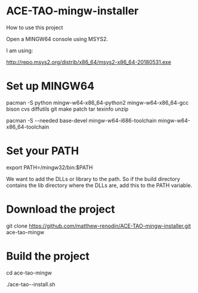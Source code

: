 # ACE-TAO-mingw-installer


How to use this project

Open a MINGW64 console using MSYS2.

I am using: 

http://repo.msys2.org/distrib/x86_64/msys2-x86_64-20180531.exe

# Set up MINGW64

pacman -S python mingw-w64-x86_64-python2 mingw-w64-x86_64-gcc bison cvs diffutils git make patch tar texinfo unzip

pacman -S --needed base-devel mingw-w64-i686-toolchain mingw-w64-x86_64-toolchain

# Set your PATH

export PATH=/mingw32/bin:$PATH

We want to add the DLLs or library to the path. So if the build directory contains the lib directory where the DLLs are, add this to the PATH variable.

# Download the project

git clone https://github.com/matthew-renodin/ACE-TAO-mingw-installer.git ace-tao-mingw


# Build the project

cd ace-tao-mingw

./ace-tao--install.sh
